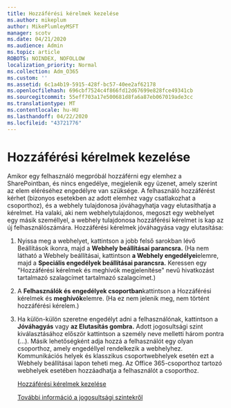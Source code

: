 ```yaml
---
title: Hozzáférési kérelmek kezelése
ms.author: mikeplum
author: MikePlumleyMSFT
manager: scotv
ms.date: 04/21/2020
ms.audience: Admin
ms.topic: article
ROBOTS: NOINDEX, NOFOLLOW
localization_priority: Normal
ms.collection: Adm_O365
ms.custom: ''
ms.assetid: 6c1a4b19-5915-428f-bc57-40ee2af62178
ms.openlocfilehash: 696cbf7524c4f866fd12d67699e828fce49341cb
ms.sourcegitcommit: 55eff703a17e500681d8fa6a87eb067019ade3cc
ms.translationtype: MT
ms.contentlocale: hu-HU
ms.lasthandoff: 04/22/2020
ms.locfileid: "43721776"
---
```

# <a name="manage-access-requests"></a>Hozzáférési kérelmek kezelése

Amikor egy felhasználó megpróbál hozzáférni egy elemhez a SharePointban, és nincs engedélye, megjelenik egy üzenet, amely szerint az elem eléréséhez engedélyre van szüksége. A felhasználó hozzáférést kérhet (bizonyos esetekben az adott elemhez vagy csatlakozhat a csoporthoz), és a webhely tulajdonosa jóváhagyhatja vagy elutasíthatja a kérelmet. Ha valaki, aki nem webhelytulajdonos, megoszt egy webhelyet egy másik személlyel, a webhely tulajdonosa hozzáférési kérelmet is kap az új felhasználószámára. Hozzáférési kérelmek jóváhagyása vagy elutasítása:
  
1. Nyissa meg a webhelyet, kattintson a jobb felső sarokban lévő Beállítások ikonra, majd a **Webhely beállításai parancsra.** (Ha nem látható a Webhely beállításai, kattintson **a Webhely engedélyei**elemre, majd a **Speciális engedélyek beállításai parancsra.** Keressen egy "Hozzáférési kérelmek és meghívók megjelenítése" nevű hivatkozást tartalmazó szalagcímet tartalmazó szalagcímet.)
    
2. A **Felhasználók és engedélyek csoportban**kattintson a Hozzáférési kérelmek és **meghívók**elemre. (Ha ez nem jelenik meg, nem történt hozzáférési kérelem.)
    
3. Ha külön-külön szeretne engedélyt adni a felhasználónak, kattintson a **Jóváhagyás** vagy **az Elutasítás gombra.** Adott jogosultsági szint kiválasztásához először kattintson a személy neve melletti három pontra (...). Másik lehetőségként adja hozzá a felhasználót egy olyan csoporthoz, amely engedéllyel rendelkezik a webhelyhez. Kommunikációs helyek és klasszikus csoportwebhelyek esetén ezt a Webhely beállításai lapon teheti meg. Az Office 365-csoporthoz tartozó webhelyek esetében hozzáadhatja a felhasználót a csoporthoz.
    
    [Hozzáférési kérelmek kezelése](https://go.microsoft.com/fwlink/?linkid=2008747)
    
    [További információ a jogosultsági szintekről](https://go.microsoft.com/fwlink/?linkid=867071)
    

